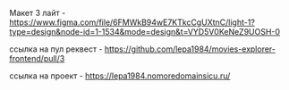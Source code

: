 Макет 3 лайт - https://www.figma.com/file/6FMWkB94wE7KTkcCgUXtnC/light-1?type=design&node-id=1-1534&mode=design&t=VYD5V0KeNeZ9UOSH-0

ссылка на пул реквест - https://github.com/lepa1984/movies-explorer-frontend/pull/3

ссылка на проект - https://lepa1984.nomoredomainsicu.ru/
